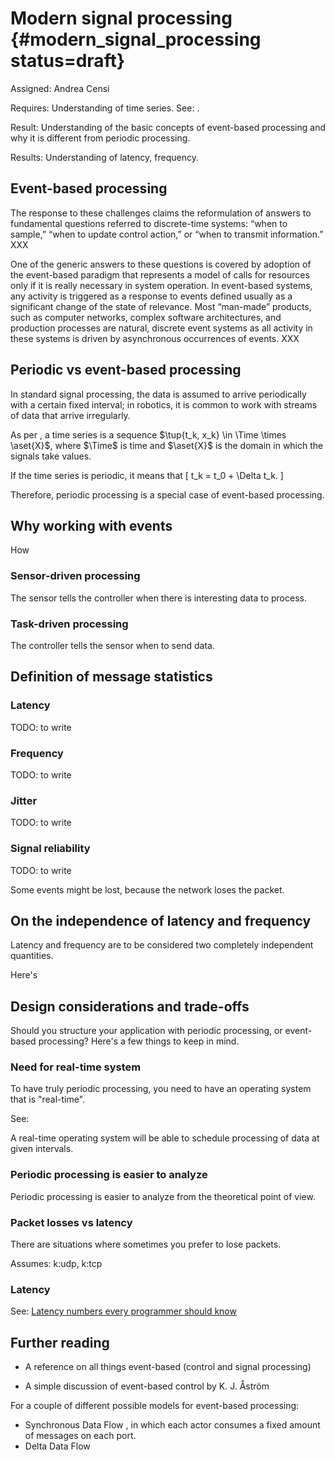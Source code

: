# Modern signal processing {#modern_signal_processing status=draft}

Assigned: Andrea Censi


<div class='requirements' markdown='1'>

Requires: Understanding of time series. See: [](+preliminaries#time-series).

Result: Understanding of the basic concepts of
event-based processing and why it is different from periodic processing.

Results: Understanding of latency, frequency.

</div>

## Event-based processing

The response to these challenges claims the reformulation of answers to fundamental questions referred to discrete-time systems: “when to sample,” “when to update control action,” or “when to transmit information.” XXX

One of the generic answers to these questions is covered by adoption of the event-based paradigm that represents a model of calls for resources only if it is really necessary in system operation. In event-based systems, any activity is triggered as a response to events defined usually as a significant change of the state of relevance. Most “man-made” products, such as computer networks, complex software architectures, and production processes are natural, discrete event systems as all activity in these systems is driven by asynchronous occurrences of events. XXX


## Periodic vs event-based processing

In standard signal processing, the data is assumed to arrive periodically
with a certain fixed interval; in robotics, it is common to work
with streams of data that arrive irregularly.

As per [](+preliminaries#def:time-series-def), a time series is
a sequence $\tup{t_k, x_k} \in \Time \times \aset{X}$, where $\Time$ is
time and $\aset{X}$ is the domain in which the signals take values.

If the time series is periodic, it means that
\[
    t_k = t_0 + \Delta t_k.
\]

Therefore, periodic processing is a special case of event-based processing.

<!-- Event-based processing is thus a generalization of periodic processing. -->

## Why working with events

How

### Sensor-driven processing

The sensor tells the controller when there is interesting data to process.



### Task-driven processing

The controller tells the sensor when to send data.


## Definition of message statistics




### Latency

TODO: to write

### Frequency

TODO: to write

### Jitter

TODO: to write

### Signal reliability

TODO: to write

Some events might be lost, because the network loses the packet.

## On the independence of latency and frequency

Latency and frequency are to be considered two completely independent
quantities.

Here's

## Design considerations and trade-offs

Should you structure your application with periodic processing,
or event-based processing? Here's a few things to keep in mind.

### Need for real-time system

To have truly periodic processing, you need to have an operating
system that is "real-time".

See: [](+preliminaries#RTOS)

A real-time operating system will be able to schedule processing
of data at given intervals.

### Periodic processing is easier to analyze

Periodic processing is easier to analyze from the theoretical
point of view.

### Packet losses vs latency

There are situations where sometimes you prefer to lose packets.

Assumes: k:udp, k:tcp

### Latency

See: [Latency numbers every programmer should know](https://people.eecs.berkeley.edu/~rcs/research/interactive_latency.html)


<!-- ## In Duckietown

### Processing loop of line detection

Processing loop of line detection. Bounded CPU usage. XXX -->


## Further reading

* A reference on all things event-based (control and signal processing) [](#bib:miskowicz2015event)

* A simple discussion of event-based control by K. J. Åström [](#bib:astrom08eventbased)

For a couple of different possible models for event-based
processing:

* Synchronous Data Flow [](#bib:lee87synchronous), in which each
  actor consumes a fixed amount of messages on each port.
* Delta Data Flow [](#bib:manohar10delta)
